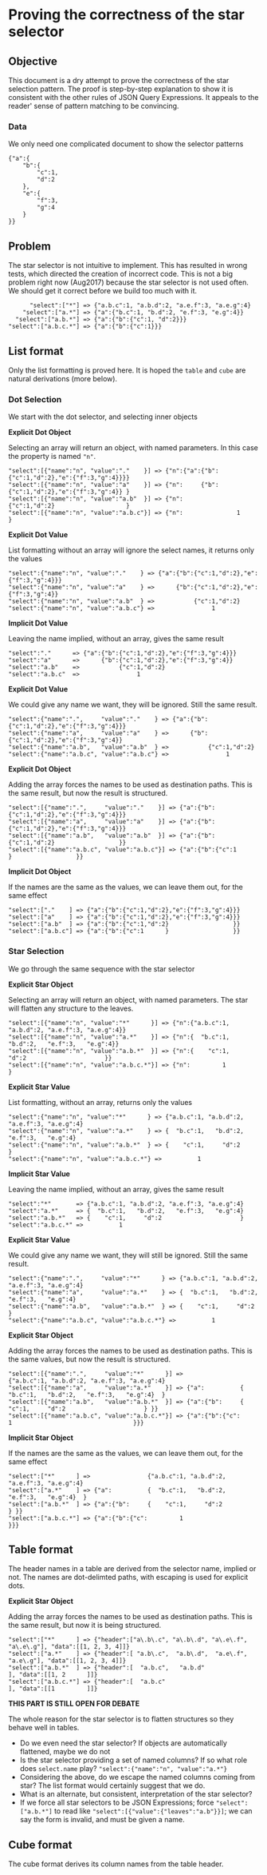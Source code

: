 

# Proving the correctness of the star selector


## Objective

This document is a dry attempt to prove the correctness of the star selection pattern. The proof is step-by-step explanation to show it is consistent with the other rules of JSON Query Expressions. It appeals to the reader' sense of pattern matching to be convincing.




### Data

We only need one complicated document to show the selector patterns


    {"a":{
        "b":{
            "c":1,
            "d":2
        },
        "e":{
            "f":3,
            "g":4
        }
    }}

## Problem

The star selector is not intuitive to implement. This has resulted in wrong tests, which directed the creation of incorrect code.  This is not a big problem right now (Aug2017) because the star selector is not used often. We should get it correct before we build too much with it. 

          "select":["*"] => {"a.b.c":1, "a.b.d":2, "a.e.f":3, "a.e.g":4} 
        "select":["a.*"] => {"a":{"b.c":1, "b.d":2, "e.f":3, "e.g":4}}
      "select":["a.b.*"] => {"a":{"b":{"c":1, "d":2}}}
    "select":["a.b.c.*"] => {"a":{"b":{"c":1}}}





## List format

Only the list formatting is proved here. It is hoped the `table` and `cube` are natural derivations (more below). 

### Dot Selection

We start with the dot selector, and selecting inner objects 


**Explicit Dot Object**

Selecting an array will return an object, with named parameters. In this case the property is named `"n"`.

    "select":[{"name":"n", "value":"."    }] => {"n":{"a":{"b":{"c":1,"d":2},"e":{"f":3,"g":4}}}}
    "select":[{"name":"n", "value":"a"    }] => {"n":     {"b":{"c":1,"d":2},"e":{"f":3,"g":4}} }
    "select":[{"name":"n", "value":"a.b"  }] => {"n":          {"c":1,"d":2}                    }
    "select":[{"name":"n", "value":"a.b.c"}] => {"n":               1                           }

**Explicit Dot Value**

List formatting without an array will ignore the select names, it returns only the values

    "select":{"name":"n", "value":"."    } => {"a":{"b":{"c":1,"d":2},"e":{"f":3,"g":4}}}
    "select":{"name":"n", "value":"a"    } =>      {"b":{"c":1,"d":2},"e":{"f":3,"g":4}}
    "select":{"name":"n", "value":"a.b"  } =>           {"c":1,"d":2}
    "select":{"name":"n", "value":"a.b.c"} =>                1

**Implicit Dot Value**

Leaving the name implied, without an array, gives the same result  

    "select":"."      => {"a":{"b":{"c":1,"d":2},"e":{"f":3,"g":4}}}
    "select":"a"      =>      {"b":{"c":1,"d":2},"e":{"f":3,"g":4}}
    "select":"a.b"    =>           {"c":1,"d":2}
    "select":"a.b.c"  =>                1

**Explicit Dot Value**

We could give any name we want, they will be ignored. Still the same result.

    "select":{"name":".",     "value":"."    } => {"a":{"b":{"c":1,"d":2},"e":{"f":3,"g":4}}}
    "select":{"name":"a",     "value":"a"    } =>      {"b":{"c":1,"d":2},"e":{"f":3,"g":4}}
    "select":{"name":"a.b",   "value":"a.b"  } =>           {"c":1,"d":2}
    "select":{"name":"a.b.c", "value":"a.b.c"} =>                1

**Explicit Dot Object**

Adding the array forces the names to be used as destination paths. This is the same result, but now the result is structured.

    "select":[{"name":".",     "value":"."    }] => {"a":{"b":{"c":1,"d":2},"e":{"f":3,"g":4}}}
    "select":[{"name":"a",     "value":"a"    }] => {"a":{"b":{"c":1,"d":2},"e":{"f":3,"g":4}}}
    "select":[{"name":"a.b",   "value":"a.b"  }] => {"a":{"b":{"c":1,"d":2}                  }}
    "select":[{"name":"a.b.c", "value":"a.b.c"}] => {"a":{"b":{"c":1      }                  }}

**Implicit Dot Object**

If the names are the same as the values, we can leave them out, for the same effect

    "select":["."    ] => {"a":{"b":{"c":1,"d":2},"e":{"f":3,"g":4}}}
    "select":["a"    ] => {"a":{"b":{"c":1,"d":2},"e":{"f":3,"g":4}}}
    "select":["a.b"  ] => {"a":{"b":{"c":1,"d":2}                  }}
    "select":["a.b.c"] => {"a":{"b":{"c":1      }                  }}


### Star Selection

We go through the same sequence with the star selector

**Explicit Star Object**

Selecting an array will return an object, with named parameters. The star will flatten any structure to the leaves.

    "select":[{"name":"n", "value":"*"      }] => {"n":{"a.b.c":1, "a.b.d":2, "a.e.f":3, "a.e.g":4}}
    "select":[{"name":"n", "value":"a.*"    }] => {"n":{  "b.c":1,   "b.d":2,   "e.f":3,   "e.g":4}}
    "select":[{"name":"n", "value":"a.b.*"  }] => {"n":{    "c":1,     "d":2                      }}
    "select":[{"name":"n", "value":"a.b.c.*"}] => {"n":         1                                  }

**Explicit Star Value**

List formatting, without an array, returns only the values

    "select":{"name":"n", "value":"*"      } => {"a.b.c":1, "a.b.d":2, "a.e.f":3, "a.e.g":4}
    "select":{"name":"n", "value":"a.*"    } => {  "b.c":1,   "b.d":2,   "e.f":3,   "e.g":4}
    "select":{"name":"n", "value":"a.b.*"  } => {    "c":1,     "d":2                      }
    "select":{"name":"n", "value":"a.b.c.*"} =>          1 

**Implicit Star Value**

Leaving the name implied, without an array, gives the same result  

    "select":"*"       => {"a.b.c":1, "a.b.d":2, "a.e.f":3, "a.e.g":4}
    "select":"a.*"     => {  "b.c":1,   "b.d":2,   "e.f":3,   "e.g":4}
    "select":"a.b.*"   => {    "c":1,     "d":2                      }
    "select":"a.b.c.*" =>          1 

**Explicit Star Value**

We could give any name we want, they will still be ignored. Still the same result.

    "select":{"name":".",     "value":"*"      } => {"a.b.c":1, "a.b.d":2, "a.e.f":3, "a.e.g":4}
    "select":{"name":"a",     "value":"a.*"    } => {  "b.c":1,   "b.d":2,   "e.f":3,   "e.g":4}
    "select":{"name":"a.b",   "value":"a.b.*"  } => {    "c":1,     "d":2                      }
    "select":{"name":"a.b.c", "value":"a.b.c.*"} =>          1

**Explicit Star Object**

Adding the array forces the names to be used as destination paths. This is the same values, but now the result is structured.

    "select":[{"name":".",     "value":"*"      }] =>                {"a.b.c":1, "a.b.d":2, "a.e.f":3, "a.e.g":4} 
    "select":[{"name":"a",     "value":"a.*"    }] => {"a":          {  "b.c":1,   "b.d":2,   "e.f":3,   "e.g":4}  }
    "select":[{"name":"a.b",   "value":"a.b.*"  }] => {"a":{"b":     {    "c":1,     "d":2                      } }}
    "select":[{"name":"a.b.c", "value":"a.b.c.*"}] => {"a":{"b":{"c":         1                                  }}}

**Implicit Star Object**

If the names are the same as the values, we can leave them out, for the same effect

    "select":["*"      ] =>                {"a.b.c":1, "a.b.d":2, "a.e.f":3, "a.e.g":4} 
    "select":["a.*"    ] => {"a":          {  "b.c":1,   "b.d":2,   "e.f":3,   "e.g":4}  }
    "select":["a.b.*"  ] => {"a":{"b":     {    "c":1,     "d":2                      } }}
    "select":["a.b.c.*"] => {"a":{"b":{"c":         1                                  }}}




## Table format

The header names in a table are derived from the selector name, implied or not. The names are dot-delimted paths, with escaping is used for explicit dots.  

**Explicit Star Object**

Adding the array forces the names to be used as destination paths. This is the same result, but now it is being structured.

    "select":["*"      ] => {"header":["a\.b\.c", "a\.b\.d", "a\.e\.f", "a\.e\.g"], "data":[[1, 2, 3, 4]]} 
    "select":["a.*"    ] => {"header":[ "a.b\.c",  "a.b\.d",  "a.e\.f",  "a.e\.g"], "data":[[1, 2, 3, 4]]}
    "select":["a.b.*"  ] => {"header":[  "a.b.c",   "a.b.d"                      ], "data":[[1, 2      ]]}
    "select":["a.b.c.*"] => {"header":[  "a.b.c"                                 ], "data":[[1         ]]}

**THIS PART IS STILL OPEN FOR DEBATE**

The whole reason for the star selector is to flatten structures so they behave well in tables.

* Do we even need the star selector?  If objects are automatically flattened, maybe we do not
* Is the star selector providing a set of named columns?  If so what role does `select.name` play? `"select":{"name":"n", "value":"a.*"}`
* Considering the above, do we escape the named columns coming from star? The list format would certainly suggest that we do.
* What is an alternate, but consistent, interpretation of the star selector?
* If we force all star selectors to be JSON Expressions; force `"select":["a.b.*"]` to read like `"select":[{"value":{"leaves":"a.b"}}]`; we can say the form is invalid, and must be given a name.   


## Cube format

The cube format derives its column names from the table header. 
